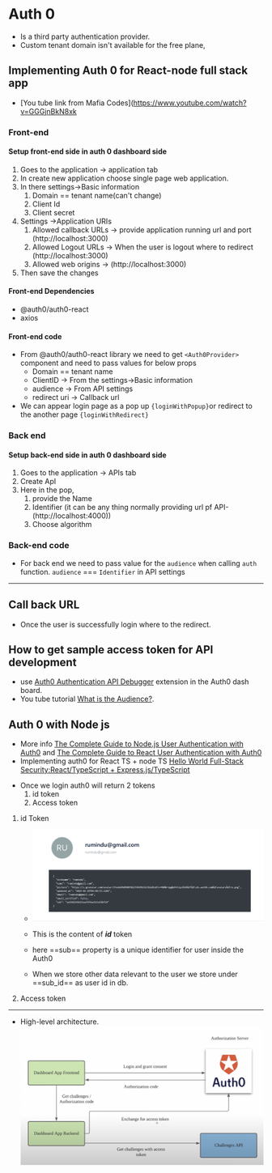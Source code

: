 # Auth 0

- Is a third party authentication provider.
- Custom tenant domain isn't available for the free plane, 

## Implementing Auth 0 for React-node full stack app

- [You tube link from Mafia Codes](https://www.youtube.com/watch?v=GGGjnBkN8xk

### Front-end
#### Setup front-end side in auth 0 dashboard side

1. Goes to the application -> application tab
2. In create new application choose single page web application.
3. In there settings->Basic information
	1. Domain == tenant name(can't change)
	2. Client Id
	3. Client secret
4. Settings ->Application URIs
	1. Allowed callback URLs -> provide application running url and port (http://localhost:3000)
	2. Allowed Logout URLs -> When the user is logout where to redirect (http://localhost:3000)
	3. Allowed web origins -> (http://localhost:3000)
5. Then save the changes

#### Front-end Dependencies 
- @auth0/auth0-react
- axios
#### Front-end code
- From @auth0/auth0-react library we need to get `<Auth0Provider>` component and need to pass values for below props
	- Domain == tenant name
	- ClientID -> From the settings->Basic information
	- audience -> From API settings
	- redirect uri -> Callback url
-  We can appear login page as a pop up `{loginWithPopup}`or redirect to the another page `{loginWithRedirect}`

### Back end
#### Setup back-end side in auth 0 dashboard side
1. Goes to the application -> APIs tab
2. Create ApI
3. Here in the pop, 
	1. provide the Name 
	2. Identifier (it can be any thing normally providing url pf API- (http://localhost:4000))
	3. Choose algorithm
### Back-end code
- For back end we need to pass value for the `audience` when calling `auth` function. `audience` ===  `Identifier` in API settings
---
## Call back URL
- Once the user is successfully login where to the redirect.

## How to get sample access token for API development
- use [Auth0 Authentication API Debugger](https://dev-tpbo7d8k7mbc3rnr.us.webtask.run/auth0-authentication-api-debugger) extension in the Auth0 dash board.
- You tube tutorial [What is the Audience?](https://youtu.be/o_MuvVF9pY4).

## Auth 0 with Node js

- More info [The Complete Guide to Node.js User Authentication with Auth0](https://auth0.com/blog/complete-guide-to-nodejs-express-user-authentication/) and [The Complete Guide to React User Authentication with Auth0](https://auth0.com/blog/complete-guide-to-react-user-authentication/)
- Implementing auth0 for  React TS + node TS [Hello World Full-Stack Security:React/TypeScript + Express.js/TypeScript](https://developer.auth0.com/resources/code-samples/full-stack/hello-world/basic-access-control/spa/react-typescript/express-typescript)

* Once we login auth0 will return 2 tokens
	1. id token
	2. Access token

1. id Token
	* ![](assets/Pasted%20image%2020240129095743.png)
	
	* This is the content of ***id*** token
	* here ==sub== property is a unique identifier for user inside the Auth0
	* When we store other data relevant to the user we store under ==sub_id== as user id in db.

2. Access token
 ---

- High-level architecture. 
 ![](Internship/Daily-notes/assets/Pasted%20image%2020240222160710.png)
